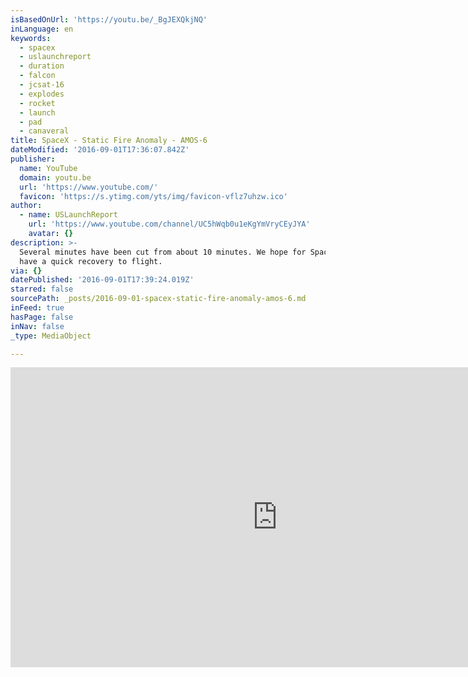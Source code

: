 ```yaml
---
isBasedOnUrl: 'https://youtu.be/_BgJEXQkjNQ'
inLanguage: en
keywords:
  - spacex
  - uslaunchreport
  - duration
  - falcon
  - jcsat-16
  - explodes
  - rocket
  - launch
  - pad
  - canaveral
title: SpaceX - Static Fire Anomaly - AMOS-6
dateModified: '2016-09-01T17:36:07.842Z'
publisher:
  name: YouTube
  domain: youtu.be
  url: 'https://www.youtube.com/'
  favicon: 'https://s.ytimg.com/yts/img/favicon-vflz7uhzw.ico'
author:
  - name: USLaunchReport
    url: 'https://www.youtube.com/channel/UC5hWqb0u1eKgYmVryCEyJYA'
    avatar: {}
description: >-
  Several minutes have been cut from about 10 minutes. We hope for SpaceX to
  have a quick recovery to flight.
via: {}
datePublished: '2016-09-01T17:39:24.019Z'
starred: false
sourcePath: _posts/2016-09-01-spacex-static-fire-anomaly-amos-6.md
inFeed: true
hasPage: false
inNav: false
_type: MediaObject

---
```

<iframe src="https://cdn.embedly.com/widgets/media.html?src=https%3A%2F%2Fwww.youtube.com%2Fembed%2F_BgJEXQkjNQ%3Ffeature%3Doembed&amp;url=http%3A%2F%2Fwww.youtube.com%2Fwatch%3Fv%3D_BgJEXQkjNQ&amp;image=https%3A%2F%2Fi.ytimg.com%2Fvi%2F_BgJEXQkjNQ%2Fhqdefault.jpg&amp;key=b7d04c9b404c499eba89ee7072e1c4f7&amp;type=text%2Fhtml&amp;schema=youtube" width="854" height="480" scrolling="no" frameborder="0" allowfullscreen="" style=""></iframe>